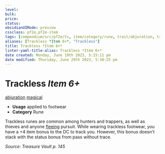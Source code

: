```yaml
---
level:
bulk:
price:
status:
obsidianUIMode: preview
cssclass: pf2e,pf2e-item
tags: [compendium/src/pf2e/tv, item/category/rune, trait/abjuration, trait/magical]
aliases: [Trackless *Item 6+*, "Trackless"]
title: Trackless *Item 6+*
linter-yaml-title-alias: Trackless *Item 6+*
date created: Monday, June 19th 2023, 5:15:11 pm
date modified: Thursday, June 29th 2023, 5:30:25 pm
---
```


# Trackless *Item 6+*

[abjuration](rules/traits/abjuration.md) [magical](rules/traits/magical.md)  

- **Usage** applied to footwear
- **Category** Rune

Trackless runes are common among hunters and trappers, as well as thieves and anyone [fleeing](rules/conditions.md#Fleeing) pursuit. While wearing trackless footwear, you have a +4 item bonus to the DC to track you. However, this bonus doesn't stack with the status bonus from pass without trace.

*Source: Treasure Vault p. 145*
